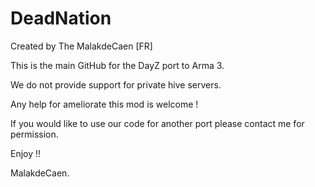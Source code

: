DeadNation
==========
Created by The MalakdeCaen [FR]

This is the main GitHub for the DayZ port to Arma 3.

We do not provide support for private hive servers.

Any help for ameliorate this mod is welcome !


If you would like to use our code for another port please contact me for permission.

Enjoy !!

MalakdeCaen.
